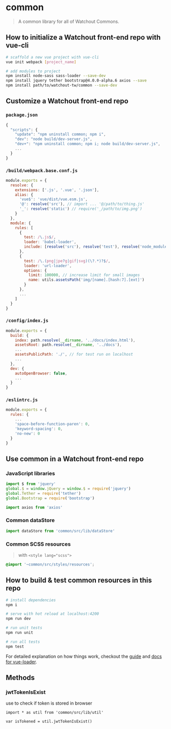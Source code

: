# common

> A common library for all of Watchout Commons.

## How to initialize a Watchout front-end repo with vue-cli

``` bash
# scaffold a new vue project with vue-cli
vue init webpack [project_name]

# add modules to project
npm install node-sass sass-loader --save-dev
npm install jquery tether bootstrap@4.0.0-alpha.6 axios --save
npm install path/to/watchout-tw/common --save-dev
```

## Customize a Watchout front-end repo

### `package.json`

``` js
{
  "scripts": {
    "update": "npm uninstall common; npm i",
    "dev": "node build/dev-server.js",
    "dev+": "npm uninstall common; npm i; node build/dev-server.js",
    ...
  }
}
```

### `/build/webpack.base.conf.js`

``` js
module.exports = {
  resolve: {
    extensions: ['.js', '.vue', '.json'],
    alias: {
      'vue$': 'vue/dist/vue.esm.js',
      '@': resolve('src'), // import ... '@/path/to/thing.js'
      '_': resolve('static') // require('_/path/to/img.png')
    }
  },
  module: {
    rules: [
      {
        test: /\.js$/,
        loader: 'babel-loader',
        include: [resolve('src'), resolve('test'), resolve('node_modules/common')]
      },
      {
        test: /\.(png|jpe?g|gif|svg)(\?.*)?$/,
        loader: 'url-loader',
        options: {
          limit: 100000, // increase limit for small images
          name: utils.assetsPath('img/[name].[hash:7].[ext]')
        }
      },
      ...
    ]
  }
}
```

### `/config/index.js`

``` js
module.exports = {
  build: {
    index: path.resolve(__dirname, '../docs/index.html'),
    assetsRoot: path.resolve(__dirname, '../docs'),
    ...
    assetsPublicPath: './', // for test run on localhost
    ...
  },
  dev: {
    autoOpenBrowser: false,
    ...
  }
}
```

### `/eslintrc.js`

``` js
module.exports = {
  rules: {
    ...
    'space-before-function-paren': 0,
    'keyword-spacing': 0,
    'no-new': 0
  }
}
```

## Use common in a Watchout front-end repo

### JavaScript libraries

``` js
import $ from 'jquery'
global.$ = window.jQuery = window.$ = require('jquery')
global.Tether = require('tether')
global.Bootstrap = require('bootstrap')

import axios from 'axios'
```

### Common dataStore

``` js
import dataStore from 'common/src/lib/dataStore'
```

### Common SCSS resources

> with `<style lang="scss">`

``` css
@import '~common/src/styles/resources';
```

## How to build & test common resources in this repo

``` bash
# install dependencies
npm i

# serve with hot reload at localhost:4200
npm run dev

# run unit tests
npm run unit

# run all tests
npm test
```

For detailed explanation on how things work, checkout the [guide](http://vuejs-templates.github.io/webpack/) and [docs for vue-loader](http://vuejs.github.io/vue-loader).

## Methods

### jwtTokenIsExist

use to check if token is stored in browser

```
import * as util from 'common/src/lib/util'

var isTokened = util.jwtTokenIsExist()

```
